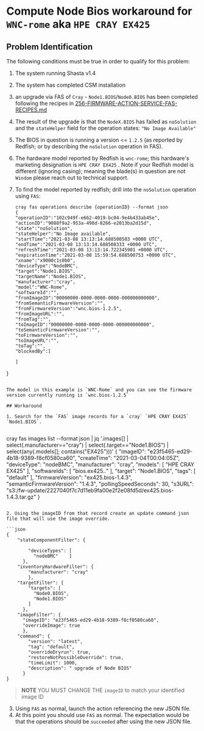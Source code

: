 # Compute Node Bios workaround for `WNC-rome` aka `HPE CRAY EX425`

## Problem Identification
The following conditions must be true in order to qualify for this problem:

1. The system running Shasta v1.4
2. The system has completed CSM installation
3. an upgrade via FAS of `Cray` - `Node1.BIOS`/`Node0.BIOS` has been completed following the recipes in [256-FIRMWARE-ACTION-SERVICE-FAS-RECIPES.md](../256-FIRMWARE-ACTION-SERVICE-FAS-RECIPES.md#cray-device-type-nodebmc-target-nodebios)
4. The result of the upgrade is that the `NodeX.BIOS` has failed as `noSolution` and the `stateHelper` field for the operation states: `"No Image Available"`
5. The BIOS in question is running a version <= `1.2.5` (as reported by Redfish; or by describing the `noSolution` operation in FAS).
6. The hardware model reported by Redfish is `wnc-rome`; this hardware's marketing designation is  `HPE CRAY EX425` .  Note if your Redfish model is different (ignoring casing); meaning the blade(s) in question are not `Windom` please reach out to technical support.
7. To find the model reported by redfish; drill into the `noSolution` operation using `FAS`: 

   ```
   cray fas operations describe {operationID} --format json
   {
   "operationID":"102c949f-e662-4019-bc04-9e4b433ab45e",
   "actionID":"9088f9a2-953a-498d-8266-e2013ba2d15d",
   "state":"noSolution",
   "stateHelper":"No Image available",
   "startTime":"2021-03-08 13:13:14.688500503 +0000 UTC",
   "endTime":"2021-03-08 13:13:14.688508333 +0000 UTC",
   "refreshTime":"2021-03-08 13:13:14.722345901 +0000 UTC",
   "expirationTime":"2021-03-08 15:59:54.688500753 +0000 UTC",
   "xname":"x9000c1s0b0",
   "deviceType":"NodeBMC",
   "target":"Node1.BIOS",
   "targetName":"Node1.BIOS",
   "manufacturer":"cray",
   "model":"WNC-Rome",
   "softwareId":"",
   "fromImageID":"00000000-0000-0000-0000-000000000000",
   "fromSemanticFirmwareVersion":"",
   "fromFirmwareVersion":"wnc.bios-1.2.5",
   "fromImageURL":"",
   "fromTag":"",
   "toImageID":"00000000-0000-0000-0000-000000000000",
   "toSemanticFirmwareVersion":"",
   "toFirmwareVersion":"",
   "toImageURL":"",
   "toTag":"",
   "blockedBy":[

   ]
  }
  ```

  The model in this example is `WNC-Rome` and you can see the firmware version currently running is `wnc.bios-1.2.5`

## Workaround

1. Search for the `FAS` image records for a `cray` `HPE CRAY EX425` `Node1.BIOS`.  


```
 cray fas images list --format json | jq '.images[] | select(.manufacturer=="cray") | select(.target=="Node1.BIOS") | select(any(.models[]; contains("EX425")))'
{
  "imageID": "e23f5465-ed29-4b18-9389-f8cf0580ca60",
  "createTime": "2021-03-04T00:04:05Z",
  "deviceType": "nodeBMC",
  "manufacturer": "cray",
  "models": [
    "HPE CRAY EX425"
  ],
  "softwareIds": [
    "bios.ex425.*.*"
  ],
  "target": "Node1.BIOS",
  "tags": [
    "default"
  ],
  "firmwareVersion": "ex425.bios-1.4.3",
  "semanticFirmwareVersion": "1.4.3",
  "pollingSpeedSeconds": 30,
  "s3URL": "s3:/fw-update/2227040f7c7d11eb9fa00e2f2e08fd5d/ex425.bios-1.4.3.tar.gz"
}
``` 

2. Using the imageID from that record create an update command json file that will use the image override.

```json
{
    "stateComponentFilter": {
    
        "deviceTypes": [
          "nodeBMC"    ]
      },
    "inventoryHardwareFilter": {
        "manufacturer": "cray"
        },
    "targetFilter": {
        "targets": [
          "Node0.BIOS",
          "Node1.BIOS"
        ]
      },
    "imageFilter": {
      "imageID": "e23f5465-ed29-4b18-9389-f8cf0580ca60",
      "overrideImage": true
      },
    "command": {
        "version": "latest",
        "tag": "default",
        "overrideDryrun": true,
        "restoreNotPossibleOverride": true,
        "timeLimit": 1000,
        "description": " upgrade of Node BIOS"
      }
}
```

>  **NOTE** YOU MUST CHANGE THE `imageID` to match your identified image ID

3. Using `FAS` as normal, launch the action referencing the new JSON file.
4. At this point you should use `FAS` as normal.  The expectation would be that the operations should be `succeeded` after using the new JSON file.
